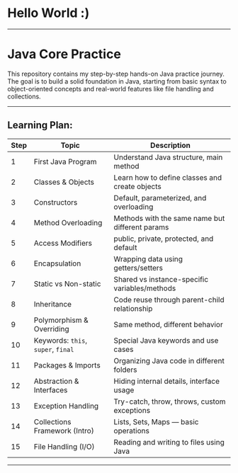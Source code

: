 # Hello World :)
---
# Java Core Practice

This repository contains my step-by-step hands-on Java practice journey. The goal is to build a solid foundation in Java, starting from basic syntax to object-oriented concepts and real-world features like file handling and collections.

---

## Learning Plan: 

| Step | Topic                          | Description                                      |
|------|--------------------------------|--------------------------------------------------|
| 1    | First Java Program             | Understand Java structure, main method           |
| 2    | Classes & Objects              | Learn how to define classes and create objects   |
| 3    | Constructors                   | Default, parameterized, and overloading          |
| 4    | Method Overloading             | Methods with the same name but different params  |
| 5    | Access Modifiers               | public, private, protected, and default          |
| 6    | Encapsulation                  | Wrapping data using getters/setters              |
| 7    | Static vs Non-static           | Shared vs instance-specific variables/methods    |
| 8    | Inheritance                    | Code reuse through parent-child relationship     |
| 9    | Polymorphism & Overriding      | Same method, different behavior                  |
| 10   | Keywords: `this`, `super`, `final` | Special Java keywords and use cases         |
| 11   | Packages & Imports             | Organizing Java code in different folders        |
| 12   | Abstraction & Interfaces       | Hiding internal details, interface usage         |
| 13   | Exception Handling             | Try-catch, throw, throws, custom exceptions      |
| 14   | Collections Framework (Intro)  | Lists, Sets, Maps — basic operations             |
| 15   | File Handling (I/O)            | Reading and writing to files using Java          |

---

